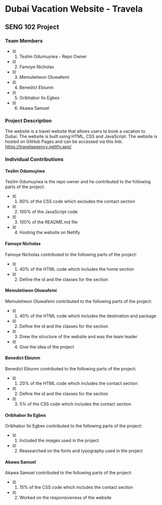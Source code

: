 # Dubai Vacation Website -  Travela

## SENG 102 Project

### Team Members

- [x] 1. Teslim Odumuyiwa - Repo Owner
- [x] 2. Famoye Nicholas
- [x] 3. Memuletiwon Oluwafemi
- [x] 4. Benedict Ebiunm
- [x] 5. Oribhabor Ilo Egbes
- [x] 6. Akawa Samuel

### Project Description

The website is a travel website that allows users to book a vacation to Dubai. The website is built using HTML, CSS and JavaScript. The website is hosted on GitHub Pages and can be accessed via this link: <https://travelaagency.netlify.app/>

### Individual Contributions

#### Teslim Odumuyiwa

Teslim Odumuyiwa is the repo owner and he contributed to the following parts of the project:

- [x] 1. 80% of the CSS code which excludes the contact section
- [x] 2. 100% of the JavaScript code
- [x] 3. 100% of the README.md file
- [x] 4. Hosting the website on Netlify

#### Famoye Nicholas

Famoye Nicholas contributed to the following parts of the project:

- [x] 1. 40% of the HTML code which includes the home section
- [x] 2. Define the id and the classes for the section

#### Memuletiwon Oluwafemi

Memuletiwon Oluwafemi contributed to the following parts of the project:

- [x] 1. 40% of the HTML code which includes the destination and package
- [x] 2. Define the id and the classes for the section
- [x] 3. Drew the structure of the website and was the team leader
- [x] 4. Give the idea of the project

#### Benedict Ebiunm

Benedict Ebiunm contributed to the following parts of the project:

- [x] 1. 20% of the HTML code which includes the contact section
- [x] 2. Define the id and the classes for the section
- [x] 3. 5% of the CSS code which includes the contact section

#### Oribhabor Ilo Egbes

Oribhabor Ilo Egbes contributed to the following parts of the project:

- [x] 1. Included the images used in the project
- [x] 2. Reasearched on the fonts and typography used in the project

#### Akawa Samuel

Akawa Samuel contributed to the following parts of the project:

- [x] 1. 15% of the CSS code which includes the contact section
- [x] 2. Worked on the responsiveness of the website
